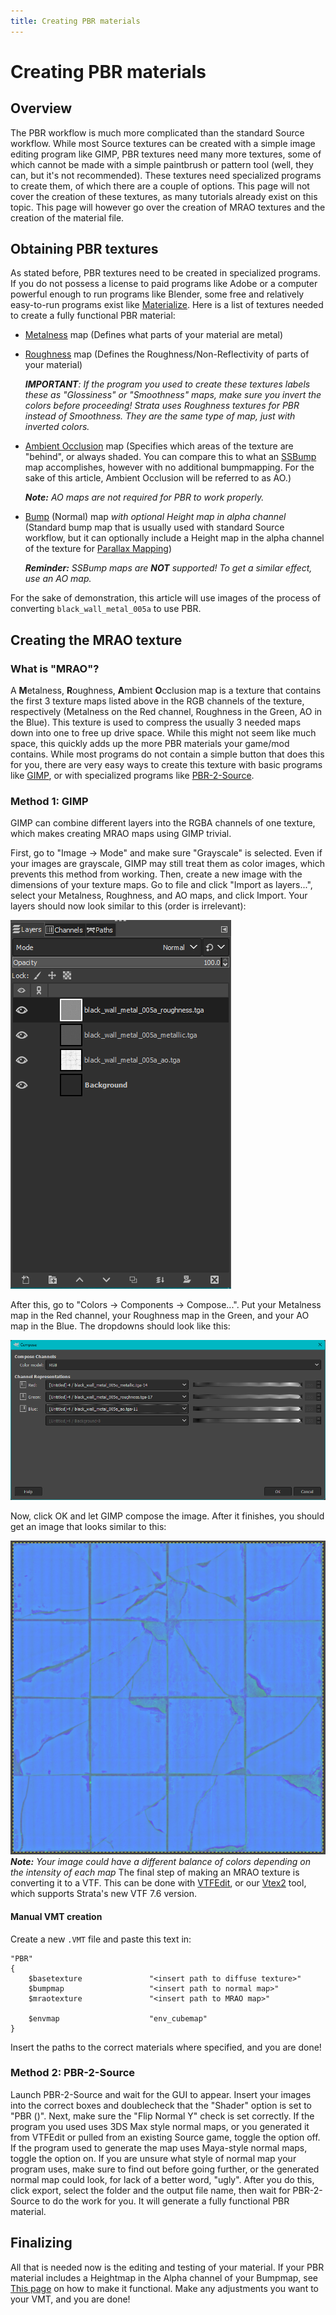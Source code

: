 ```yaml
---
title: Creating PBR materials
---
```

# Creating PBR materials
## Overview
The PBR workflow is much more complicated than the standard Source workflow. While most Source textures can be created with a simple image editing program like GIMP, PBR textures need many more textures, some of which cannot be made with a simple paintbrush or pattern tool (well, they can, but it's not recommended). These textures need specialized programs to create them, of which there are a couple of options. This page will not cover the creation of these textures, as many tutorials already exist on this topic. This page will however go over the creation of MRAO textures and the creation of the material file.
## Obtaining PBR textures
As stated before, PBR textures need to be created in specialized programs. If you do not possess a license to paid programs like Adobe or a computer powerful enough to run programs like Blender, some free and relatively easy-to-run programs exist like [Materialize](https://boundingboxsoftware.com/materialize/). Here is a list of textures needed to create a fully functional PBR material:
* [Metalness](https://help.poliigon.com/en/articles/1712652-texture-maps-explained#h_758312b1b2) map (Defines what parts of your material are metal)
* [Roughness](https://help.poliigon.com/en/articles/1712652-texture-maps-explained#h_e0063ea358) map (Defines the Roughness/Non-Reflectivity of parts of your material)
 
   ***IMPORTANT**: If the program you used to create these textures labels these as "Glossiness" or "Smoothness" maps, make sure you invert the colors before proceeding! Strata uses Roughness textures for PBR instead of Smoothness. They are the same type of map, just with inverted colors.*

* [Ambient Occlusion](https://help.poliigon.com/en/articles/1712652-texture-maps-explained#h_00c9ca0901) map (Specifies which areas of the texture are "behind", or always shaded. You can compare this to what an [SSBump](https://developer.valvesoftware.com/wiki/$ssbump) map accomplishes, however with no additional bumpmapping. For the sake of this article, Ambient Occlusion will be referred to as AO.) 

	***Note:** AO maps are not required for PBR to work properly.*
* [Bump](https://developer.valvesoftware.com/wiki/Bump_map) (Normal) map *with optional Height map in alpha channel* (Standard bump map that is usually used with standard Source workflow, but it can optionally include a Height map in the alpha channel of the texture for [Parallax Mapping](/shared/reference/PBR/parallaxmapping))

	***Reminder:** SSBump maps are **NOT** supported! To get a similar effect, use an AO map.*

For the sake of demonstration, this article will use images of the process of converting `black_wall_metal_005a` to use PBR.
## Creating the MRAO texture
### What is "MRAO"?
A **M**etalness, **R**oughness, **A**mbient **O**cclusion map is a texture that contains the first 3 texture maps listed above in the RGB channels of the texture, respectively (Metalness on the Red channel, Roughness in the Green, AO in the Blue). This texture is used to compress the usually 3 needed maps down into one to free up drive space. While this might not seem like much space, this quickly adds up the more PBR materials your game/mod contains. While most programs do not contain a simple button that does this for you, there are very easy ways to create this texture with basic programs like [GIMP](https://www.gimp.org/), or with specialized programs like [PBR-2-Source](https://koerismo.digital/projects#pbr-2-source). 
### Method 1: GIMP
GIMP can combine different layers into the RGBA channels of one texture, which makes creating MRAO maps using GIMP trivial. 

First, go to "Image -> Mode" and make sure "Grayscale" is selected. Even if your images are grayscale, GIMP may still treat them as color images, which prevents this method from working. Then, create a new image with the dimensions of your texture maps. Go to file and click "Import as layers...", select your Metalness, Roughness, and AO maps, and click Import. Your layers should now look similar to this (order is irrelevant):

![Metalness, Roughness, and AO maps in separate layers](/assets/PBR_images/gimplayers.png)

After this, go to "Colors -> Components -> Compose...". Put your Metalness map in the Red channel, your Roughness map in the Green, and your AO map in the Blue. The dropdowns should look like this:

![Metalness map in R, Roughness in G, AO in B](/assets/PBR_images/gimpcompose.png)

Now, click OK and let GIMP compose the image. After it finishes, you should get an image that looks similar to this:

![Mostly blue image](/assets/PBR_images/bwm004a_mrao.png)
***Note:** Your image could have a different balance of colors depending on the intensity of each map*
The final step of making an MRAO texture is converting it to a VTF. This can be done with [VTFEdit](https://valvedev.info/tools/vtfedit/), or our [Vtex2](/shared/reference/util/vtex2) tool, which supports Strata's new VTF 7.6 version. 
#### Manual VMT creation
Create a new `.VMT` file and paste this text in:
```
"PBR"
{
	$basetexture               "<insert path to diffuse texture>"
	$bumpmap                   "<insert path to normal map>"
	$mraotexture               "<insert path to MRAO map>"

	$envmap                    "env_cubemap"
}
```
Insert the paths to the correct materials where specified, and you are done!
### Method 2: PBR-2-Source
Launch PBR-2-Source and wait for the GUI to appear. Insert your images into the correct boxes and doublecheck that the "Shader" option is set to "PBR (<intended use>)". Next, make sure the "Flip Normal Y" check is set correctly. If the program you used uses 3DS Max style normal maps, or you generated it from VTFEdit or pulled from an existing Source game, toggle the option off. If the program used to generate the map uses Maya-style normal maps, toggle the option on. If you are unsure what style of normal map your program uses, make sure to find out before going further, or the generated normal map could look, for lack of a better word, "ugly". After you do this, click export, select the folder and the output file name, then wait for PBR-2-Source to do the work for you. It will generate a fully functional PBR material.

## Finalizing
All that is needed now is the editing and testing of your material. If your PBR material includes a Heightmap in the Alpha channel of your Bumpmap, see [This page](/shared/reference/PBR/parallaxmapping) on how to make it functional. Make any adjustments you want to your VMT, and you are done!
